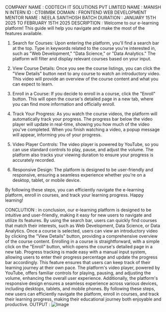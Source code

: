 COMPANY NAME : CODTECH IT SOLUTIONS PVT LIMITED
NAME : MANISH N
INTERN ID : CT08MBK
DOMAIN : FRONTEND WEB DEVELOPMENT
MENTOR NAME : NEELA SANTHOSH
BATCH DURATION : JANUARY 15TH 2025 TO FEBRUARY 15TH 2025
DESCRIPTION : Welcome to our e-learning platform! This guide will help you navigate and make the most of the features available.

1. Search for Courses: Upon entering the platform, you'll find a search bar at the top. Type in keywords related to the course you're interested in, such as "Web Development," "Data Science," or "Data Analytics." The platform will filter and display relevant courses based on your input.

2. View Course Details: Once you see the course listings, you can click the "View Details" button next to any course to watch an introductory video. This video will provide an overview of the course content and what you can expect to learn.

3. Enroll in a Course: If you decide to enroll in a course, click the "Enroll" button. This will open the course's detailed page in a new tab, where you can find more information and officially enroll.

4. Track Your Progress: As you watch the course videos, the platform will automatically track your progress. The progress bar below the video player will update in real-time, showing you how much of the video you've completed. When you finish watching a video, a popup message will appear, informing you of your progress.

5. Video Player Controls: The video player is powered by YouTube, so you can use standard controls to play, pause, and adjust the volume. The platform also tracks your viewing duration to ensure your progress is accurately recorded.

6. Responsive Design: The platform is designed to be user-friendly and responsive, ensuring a seamless experience whether you're on a desktop, tablet, or mobile device.

By following these steps, you can efficiently navigate the e-learning platform, enroll in courses, and track your learning progress. Happy learning!

CONCLUTION : in conclusion, our e-learning platform is designed to be intuitive and user-friendly, making it easy for new users to navigate and utilize its features. By using the search bar, users can quickly find courses that match their interests, such as Web Development, Data Science, or Data Analytics. Once a course is selected, users can view an introductory video by clicking the "View Details" button, providing
a comprehensive overview of the course content. Enrolling in a course is straightforward, with a simple click on the "Enroll" button, which opens the course's detailed page in a new tab. Progress tracking is made easy with a manual input system, allowing users to enter their progress percentage and update the progress bar accordingly. This feature ensures that users can keep track of their learning journey at their own pace. The platform's video player, powered by YouTube, offers familiar controls for playing, pausing, and adjusting the volume, enhancing the overall user experience. Additionally, the platform's responsive design ensures a seamless experience across various devices, including desktops, tablets,
and mobile phones. By following these steps, new users can efficiently navigate the platform, enroll in courses, and track their learning progress, making their educational journey both enjoyable and productive.
OUTPUT :
![Image](https://github.com/user-attachments/assets/e4ffcc33-da1f-4593-971e-bcc17bf596b7)
